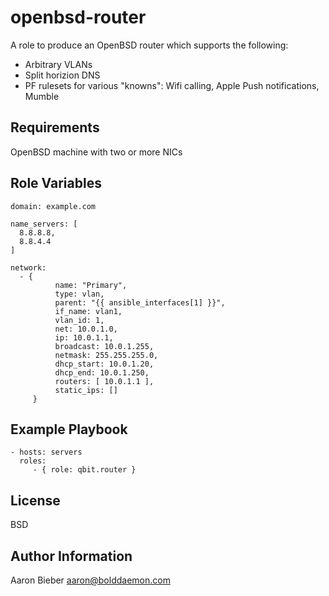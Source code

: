 openbsd-router
==============

A role to produce an OpenBSD router which supports the following:

- Arbitrary VLANs
- Split horizion DNS
- PF rulesets for various "knowns": Wifi calling, Apple Push notifications, Mumble 

Requirements
------------

OpenBSD machine with two or more NICs

Role Variables
--------------

```
domain: example.com

name_servers: [
  8.8.8.8,
  8.8.4.4
]

network:
  - {
          name: "Primary",
          type: vlan,
          parent: "{{ ansible_interfaces[1] }}",
          if_name: vlan1,
          vlan_id: 1,
          net: 10.0.1.0,
          ip: 10.0.1.1,
          broadcast: 10.0.1.255,
          netmask: 255.255.255.0,
          dhcp_start: 10.0.1.20,
          dhcp_end: 10.0.1.250,
          routers: [ 10.0.1.1 ],
          static_ips: []
     }
```

Example Playbook
----------------

    - hosts: servers
      roles:
         - { role: qbit.router }

License
-------

BSD

Author Information
------------------

Aaron Bieber <aaron@bolddaemon.com>
